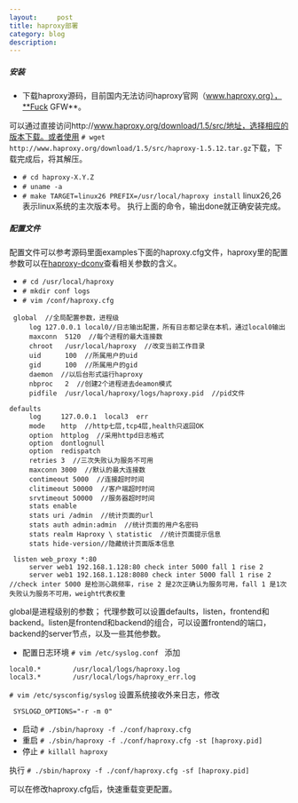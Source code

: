 ```yaml
---
layout:     post
title: haproxy部署
category: blog
description: 
---
```


##### 安装

+ 下载haproxy源码，目前国内无法访问haproxy官网（www.haproxy.org），**Fuck GFW**。

 可以通过直接访问http://www.haproxy.org/download/1.5/src/地址，选择相应的版本下载。或者使用
 `# wget http://www.haproxy.org/download/1.5/src/haproxy-1.5.12.tar.gz`下载，下载完成后，将其解压。
+ `# cd haproxy-X.Y.Z`
+ `# uname -a`
+ `# make TARGET=linux26 PREFIX=/usr/local/haproxy install`
linux26,26表示linux系统的主次版本号。
执行上面的命令，输出done就正确安装完成。

##### 配置文件

配置文件可以参考源码里面examples下面的haproxy.cfg文件，haproxy里的配置参数可以在[haproxy-dconv](http://cbonte.github.io/haproxy-dconv/index.html)查看相关参数的含义。

+ `# cd /usr/local/haproxy`
+ `# mkdir conf logs`
+ `# vim /conf/haproxy.cfg`
```
 global  //全局配置参数，进程级
     log 127.0.0.1 local0//日志输出配置，所有日志都记录在本机，通过local0输出
     maxconn  5120  //每个进程的最大连接数 
     chroot   /usr/local/haproxy  //改变当前工作目录
     uid      100  //所属用户的uid
     gid      100  //所属用户的gid
     daemon  //以后台形式运行haproxy   
     nbproc   2  //创建2个进程进去deamon模式
     pidfile  /usr/local/haproxy/logs/haproxy.pid  //pid文件
   
defaults  
     log     127.0.0.1  local3  err
     mode    http  //http七层,tcp4层,health只返回OK
     option  httplog  //采用httpd日志格式
     option  dontlognull  
     option  redispatch  
     retries 3  //三次失败认为服务不可用
     maxconn 3000  //默认的最大连接数
     contimeout 5000  //连接超时时间
     clitimeout 50000  //客户端超时时间
     srvtimeout 50000  //服务器超时时间
     stats enable  
     stats uri /admin  //统计页面的url
     stats auth admin:admin  //统计页面的用户名密码
     stats realm Haproxy \ statistic  //统计页面提示信息
     stats hide-version//隐藏统计页面版本信息
  
 listen web_proxy *:80
	 server web1 192.168.1.128:80 check inter 5000 fall 1 rise 2  
	 server web1 192.168.1.128:8080 check inter 5000 fall 1 rise 2
//check inter 5000 是检测心跳频率，rise 2 是2次正确认为服务可用，fall 1 是1次失败认为服务不可用，weight代表权重
```

global是进程级别的参数；
代理参数可以设置defaults，listen，frontend和backend。listen是frontend和backend的组合，可以设置frontend的端口，backend的server节点，以及一些其他参数。

+ 配置日志环境
`# vim /etc/syslog.conf `
添加
```
local0.*        /usr/local/logs/haproxy.log 
local3.*        /usr/local/logs/haproxy_err.log 
```
`# vim /etc/sysconfig/syslog`
设置系统接收外来日志，修改
```
 SYSLOGD_OPTIONS="-r -m 0"
```

+ 启动
`# ./sbin/haproxy -f ./conf/haproxy.cfg`
+ 重启
 `# ./sbin/haproxy -f ./conf/haproxy.cfg -st [haproxy.pid]`
+ 停止
`# killall haproxy`

执行
 `# ./sbin/haproxy -f ./conf/haproxy.cfg -sf [haproxy.pid]` 
 
 可以在修改haproxy.cfg后，快速重载变更配置。
